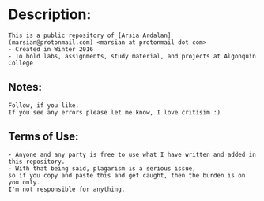 # Description:
	This is a public repository of [Arsia Ardalan] (marsian@protonmail.com) <marsian at protonmail dot com>
    - Created in Winter 2016
	- To hold labs, assignments, study material, and projects at Algonquin College 

## Notes:
	Follow, if you like.
	If you see any errors please let me know, I love critisim :)

## Terms of Use:
	- Anyone and any party is free to use what I have written and added in this repository. 
    - With that being said, plagarism is a serious issue, 
    so if you copy and paste this and get caught, then the burden is on you only. 
    I'm not responsible for anything.

